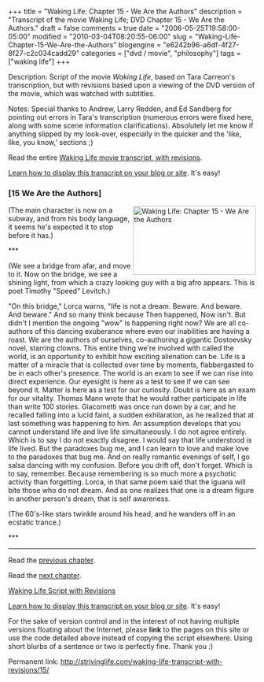 +++
title = "Waking Life: Chapter 15 - We Are the Authors"
description = "Transcript of the movie Waking Life; DVD Chapter 15 - We Are the Authors."
draft = false
comments = true
date = "2006-05-25T19:58:00-05:00"
modified = "2010-03-04T08:20:55-06:00"
slug = "Waking-Life-Chapter-15-We-Are-the-Authors"
blogengine = "e6242b96-a6df-4f27-8f27-c2c034cadd29"
categories = ["dvd / movie", "philosophy"]
tags = ["waking life"]
+++

<div class="WPArticleInfo">
<p>
Description: Script of the movie <em>Waking Life</em>, based on Tara Carreon&#39;s transcription, but with revisions based upon a viewing of the DVD version of the movie, which was watched with subtitles. 
</p>
<p>
Notes: Special thanks to Andrew, Larry Redden, and Ed Sandberg for pointing out errors in Tara&#39;s transcription (numerous errors were fixed here, along with some scene information clarifications). Absolutely let me know if anything slipped by my look-over, especially in the quicker and the &#39;like, like, you know,&#39; sections ;) 
</p>
<p>
Read the entire <a href="https://wakinglifemovie.net/">Waking Life movie transcript, with revisions</a>. 
</p>
<p>
<a href="/words/post/Display-parts-of-the-Waking-Life-Transcript-on-your-site.aspx">Learn how to display this transcript on your blog or site</a>. It&#39;s easy! 
</p>
</div>
<h3 class="waking_life_chapter">[<a id="fifteen" name="fifteen" title="fifteen"></a>15 We Are the Authors] </h3>
<p>
<a href="http://strivinglife.com/files/images/WakingLife/WakingLife_15_1.jpg" onclick="window.open(this.href);return false;"><img src="http://strivinglife.com/files/images/WakingLife/WakingLife_15_1_t.jpg" alt="Waking Life: Chapter 15 - We Are the Authors" width="250" height="140" align="right" /></a>(The main character is now on a subway, and from his body language, it seems he&#39;s expected it to stop before it has.) 
</p>
<p>
*** 
</p>
<p>
(We see a bridge from afar, and move to it. Now on the bridge, we see a shining light, from which a crazy looking guy with a big afro appears. This is poet Timothy &quot;Speed&quot; Levitch.) 
</p>
<p>
&quot;On this bridge,&quot; Lorca warns, &quot;life is not a dream. Beware. And beware. And beware.&quot; And so many think because Then happened, Now isn&#39;t. But didn&#39;t I mention the ongoing &quot;wow&quot; is happening right now? We are all co-authors of this dancing exuberance where even our inabilities are having a roast. We are the authors of ourselves, co-authoring a gigantic Dostoevsky novel, starring clowns. This entire thing we&#39;re involved with called the world, is an opportunity to exhibit how exciting alienation can be. Life is a matter of a miracle that is collected over time by moments, flabbergasted to be in each other&#39;s presence. The world is an exam to see if we can rise into direct experience. Our eyesight is here as a test to see if we can see beyond it. Matter is here as a test for our curiosity. Doubt is here as an exam for our vitality. Thomas Mann wrote that he would rather participate in life than write 100 stories. Giacometti was once run down by a car, and he recalled falling into a lucid faint, a sudden exhilaration, as he realized that at last something was happening to him. An assumption develops that you cannot understand life and live life simultaneously. I do not agree entirely. Which is to say I do not exactly disagree. I would say that life understood <em>is</em> life lived. But the paradoxes bug me, and I can learn to love and make love to the paradoxes that bug me. And on really romantic evenings of self, I go salsa dancing with my confusion. Before you drift off, don&#39;t forget. Which is to say, remember. Because remembering is so much more a psychotic activity than forgetting. Lorca, in that same poem said that the iguana will bite those who do not dream. And as one realizes that one is a dream figure in another person&#39;s dream, that is self awareness. 
</p>
<p>
(The 60&#39;s-like stars twinkle around his head, and he wanders off in an ecstatic trance.) 
</p>
<p>
*** 
</p>
<hr />
<p>
Read the <a href="https://wakinglifemovie.net/transcript/chapter/14/">previous chapter</a>. 
</p>
<p>
Read the <a href="https://wakinglifemovie.net/transcript/chapter/16/">next chapter</a>. 
</p>
<p>
<a href="https://wakinglifemovie.net/">Waking Life Script with Revisions</a> 
</p>
<div class="tip">
<p>
<a href="/words/post/Display-parts-of-the-Waking-Life-Transcript-on-your-site.aspx">Learn how to display this transcript on your blog or site</a>. It&#39;s easy! 
</p>
<p>
For the sake of version control and in the interest of not having multiple versions floating about the Internet, please <strong>link</strong> to the pages on this site or use the code detailed above instead of copying the script elsewhere. Using short blurbs of a sentence or two is perfectly fine. Thank you :) 
</p>
<p>
Permanent link: <a href="https://wakinglifemovie.net/transcript/chapter/15/">http://strivinglife.com/waking-life-transcript-with-revisions/15/</a> 
</p>
</div>

